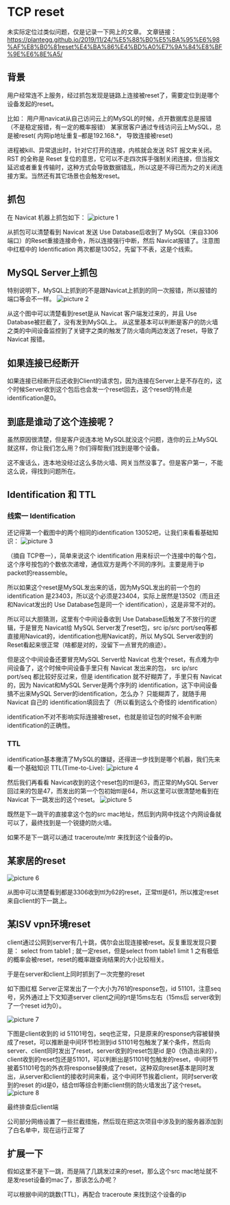 # TCP reset
未实际定位过类似问题，仅是记录一下网上的文章。
文章链接： https://plantegg.github.io/2019/11/24/%E5%88%B0%E5%BA%95%E6%98%AF%E8%B0%81reset%E4%BA%86%E4%BD%A0%E7%9A%84%E8%BF%9E%E6%8E%A5/

## 背景
用户经常连不上服务，经过抓包发现是链路上连接被reset了，需要定位到是哪个设备发起的reset。

比如：
用户用navicat从自己访问云上的MySQL的时候，点开数据库总是报错（不是稳定报错，有一定的概率报错）
某家居客户通过专线访问云上MySQL，总是被reset( 内网ip地址重复–都是192.168.*， 导致连接被reset)

进程被kill、异常退出时，针对它打开的连接，内核就会发送 RST 报文来关闭。RST 的全称是 Reset 复位的意思，它可以不走四次挥手强制关闭连接，但当报文延迟或者重复传输时，这种方式会导致数据错乱，所以这是不得已而为之的关闭连接方案。当然还有其它场景也会触发reset。

## 抓包
在 Navicat 机器上抓包如下：
![picture 1](../images/605f4bad85745268c08829400bd6f43a98c64a1141cae0e55a2f77ea6e16967a.png)  

从抓包可以清楚看到 Navicat 发送 Use Database后收到了 MySQL（来自3306端口）的Reset重接连接命令，所以连接强行中断，然后 Navicat报错了。注意图中红框中的 Identification 两次都是13052，先留下不表，这是个线索。

## MySQL Server上抓包
特别说明下，MySQL上抓到的不是跟Navicat上抓到的同一次报错，所以报错的端口等会不一样。
![picture 2](../images/1cd833f31ba3c0d2b872aad13cea7a56884466519d02e9e4b7c96828b802de85.png)  

从这个图中可以清楚看到reset是从 Navicat 客户端发过来的，并且 Use Database被拦截了，没有发到MySQL上。
从这里基本可以判断是客户的防火墙之类的中间设备监控到了关键字之类的触发了防火墙向两边发送了reset，导致了 Navicat 报错。

## 如果连接已经断开
如果连接已经断开后还收到Client的请求包，因为连接在Server上是不存在的，这个时候Server收到这个包后也会发一个reset回去，这个reset的特点是identification是0。

## 到底是谁动了这个连接呢？
虽然原因很清楚，但是客户说连本地 MySQL就没这个问题，连你的云上MySQL就这样，你让我们怎么用？你们得帮我们找到是哪个设备。

这不废话么，连本地没经过这么多防火墙、网关当然没事了。但是客户第一，不能这么说，得找到问题所在。

## Identification 和 TTL
### 线索一 Identification
还记得第一个截图中的两个相同的identification 13052吧，让我们来看看基础知识：
![picture 3](../images/8c5617afc9ef1b3d6af3122d685750f95a45394688b63a23f6e5d47b7e74055d.png)  

（摘自 TCP卷一），简单来说这个 identification 用来标识一个连接中的每个包，这个序号按包的个数依次递增，通信双方是两个不同的序列。主要是用于ip packet的reassemble。

所以如果这个reset是MySQL发出来的话，因为MySQL发出的前一个包的 identification 是23403，所以这个必须是23404，实际上居然是13502（而且还和Navicat发出的 Use Database包是同一个 identification），这是非常不对的。

所以可以大胆猜测，这里有个中间设备收到 Use Database后触发了不放行的逻辑，于是冒充 Navicat给 MySQL Server发了reset包，src ip/src port/seq等都直接用Navicat的，identification也用Navicat的，所以 MySQL Server收到的 Reset看起来很正常（啥都是对的，没留下一点冒充的痕迹）。

但是这个中间设备还要冒充MySQL Server给 Navicat 也发个reset，有点难为中间设备了，这个时候中间设备手里只有 Navicat 发出来的包， src ip/src port/seq 都比较好反过来，但是 identification 就不好糊弄了，手里只有 Navicat的，因为 Navicat和MySQL Server是两个序列的 identification，这下中间设备搞不出来MySQL Server的identification，怎么办？ 只能糊弄了，就随手用 Navicat 自己的 identification填回去了（所以看到这么个奇怪的 identification）

identification不对不影响实际连接被reset，也就是验证包的时候不会判断identification的正确性。

### TTL
identification基本撇清了MySQL的嫌疑，还得进一步找到是哪个机器，我们先来看一个基础知识 TTL(Time-to-Live):
![picture 4](../images/53062d35bca65ceab2eedf0c1da45e44eca761d3fe5c09b7ced1fc44ba56b5da.png)  

然后我们再看看 Navicat收到的这个reset包的ttl是63，而正常的MySQL Server回过来的包是47，而发出的第一个包初始ttl是64，所以这里可以很清楚地看到在Navicat 下一跳发出的这个reset。
![picture 5](../images/167e85f2b1e088def9aae342a21c253b4ded9defa59583ac95c4af2eb0344378.png)  

既然是下一跳干的直接拿这个包的src mac地址，然后到内网中找这个内网设备就可以了，最终找到是一个锐捷的防火墙。

如果不是下一跳可以通过 traceroute/mtr 来找到这个设备的ip。

## 某家居的reset
![picture 6](../images/ee75a9b597c504da11ca8d10e75d2562e5ea9972ec4a593d52d599038e632ff8.png)  

从图中可以清楚看到都是3306收到ttl为62的reset，正常ttl是61，所以推定reset来自client的下一跳上。

## 某ISV vpn环境reset
client通过公网到server有几十跳，偶尔会出现连接被reset。反复重现发现只要是： select from table1 ; 就一定reset，但是select from table1 limit 1 之有极低的概率会被reset，reset的概率跟查询结果的大小比较相关。

于是在server和client上同时抓到了一次完整的reset

如下图红框 Server正常发出了一个大小为761的response包，id 51101，注意seq号，另外通过上下文知道server client之间的rt是15ms左右（15ms后 server收到了一个reset id为0）。

![picture 7](../images/9c1041664facbb2771ac44d46575bfdcfee1a5543598cf99a62f41ef689bfc3a.png)  

下图是client收到的 id 51101号包，seq也正常，只是原来的response内容被替换成了reset，可以推断是中间环节检测到id 51101号包触发了某个条件，然后向server、client同时发出了reset，server收到的reset包是id 是0（伪造出来的），client收到的reset包还是51101，可以判断出是51101号包触发的reset，中间环节披着51101号包的外衣将response替换成了reset，这种双向reset基本是同时发出，从server和client的接收时间来看，这个中间环节挨着client，同时server收到的reset 的id是0，结合ttl等综合判断client侧的防火墙发出了这个reset。
![picture 8](../images/6083e55ae7e63db7eb0f430a5624396d83b7e1db6d2dc167c34ade95e62c6bf8.png)  

最终排查后client端

公司部分网络设置了一些拦截措施，然后现在把这次项目中涉及到的服务器添加到了白名单中，现在运行正常了

## 扩展一下
假如这里不是下一跳，而是隔了几跳发过来的reset，那么这个src mac地址就不是发reset设备的mac了，那该怎么办呢？

可以根据中间的跳数(TTL)，再配合 traceroute 来找到这个设备的ip
